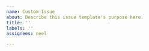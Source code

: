 ```yaml
---
name: Custom Issue
about: Describe this issue template's purpose here.
title: ''
labels: ''
assignees: neel

---
```



